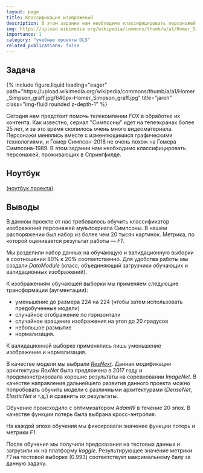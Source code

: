 ```yaml
---
layout: page
title: Классификация изображений
description: В этом задании нам необходимо классифицировать персонажей мультсериала «Симпсоны». Как известно, сериал идет более 25 лет, и за это время скопилось очень много видеоматериала. Персонажи менялись вместе с изменяющимися технологиями, и Гомер Симпсон-2023 не очень похож на Гомера Симпсона-1989.
img: https://upload.wikimedia.org/wikipedia/commons/thumb/a/a1/Homer_Simpson_graff.jpg/640px-Homer_Simpson_graff.jpg
importance: 1
category: "учебные проекты DLS"
related_publications: false
---
```


## Задача

<div class="row">
    <div class="col-sm mt-3 mt-md-0">
        {% include figure.liquid loading="eager" path="https://upload.wikimedia.org/wikipedia/commons/thumb/a/a1/Homer_Simpson_graff.jpg/640px-Homer_Simpson_graff.jpg" title="jaroh" class="img-fluid rounded z-depth-1" %}
    </div>
</div>

Сегодня нам предстоит помочь телекомпании _FOX_ в обработке их контента. Как известно, сериал "Симпсоны" идет на телеэкранах более 25 лет, и за это время скопилось очень много видеоматериала. Персонажи менялись вместе с изменяющимися графическими технологиями, и Гомер Симпсон-2018 не очень похож на Гомера Симпсона-1989. В этом задании нам необходимо классифицировать персонажей, проживающих в Спрингфилде.

## Ноутбук

[(ноутбук проекта)](https://github.com/onixlas/DS_portfolio/blob/main/DLS_p1_simpsons/dls_p1_simpsons.ipynb)

## Выводы

В данном проекте от нас требовалось обучить классификатор изображений персонажей мультсериала Симпсоны. В нашем распоряжении был набор из более чем 20 тысяч картинок. Метрика, по которой оценивается результат работы — _F1_.

Мы разделили набор данных на обучающую и валидационную выборки в соотношении 80% к 20% соответственно. Для удобства работы мы создали _DataModule_ (класс, объединяющий загрузчики обучающих и валидационных изображений).

К изображениям обучающей выборки мы применяем следующие трансформации (аугментации):

- уменьшение до размера 224 на 224 (чтобы затем использовать предобученные модели)
- случайное отображение по горизонтали
- случайное вращение изображения на угол до 20 градусов
- небольшое размытие
- нормализация.

К валидационной выборке применялись лишь уменьшение изображение и нормализация.

В качестве модели мы выбрали [_ResNext_](https://arxiv.org/abs/1611.05431). Данная модификация архитектуры _RexNet_ была предложена в 2017 году и продемонстрировала хорошие результаты на соревновании _ImageNet_. В качестве направления дальнейшего развития данного проекта можно попробовать обучить модели с различными архитектурами (_DenseNet_, _ElasticNet_ и т.д.) и сравнить их результаты.

Обучение происходило с оптимизатором _AdamW_ в течение 20 эпох. В качестве функции потерь была выбрана кросс-энтропия.

На каждой эпохе обучения мы фиксировали значение функции потерь и метрики _F1_.

После обучения мы получили предсказания на тестовых данных и загрузили их на платформу _kaggle_. Результирующее значение метрики _F1_ на тестовой выборке (0.993) соответствует максимальному балу за данную задачу.
